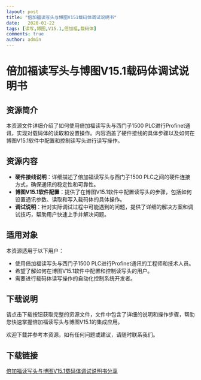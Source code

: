 ```yaml
---
layout: post
title: "倍加福读写头与博图V151载码体调试说明书"
date:   2020-01-22
tags: [读写,博图,V15.1,倍加福,载码体]
comments: true
author: admin
---
```

# 倍加福读写头与博图V15.1载码体调试说明书

## 资源简介

本资源文件详细介绍了如何使用倍加福读写头与西门子1500 PLC进行Profinet通讯，实现对载码体的读取和设置操作。内容涵盖了硬件接线的具体步骤以及如何在博图V15.1软件中配置和控制读写头进行读写操作。

## 资源内容

- **硬件接线说明**：详细描述了倍加福读写头与西门子1500 PLC之间的硬件连接方式，确保通讯的稳定性和可靠性。
- **博图V15.1软件配置**：提供了在博图V15.1软件中配置读写头的步骤，包括如何设置通讯参数、读取和写入载码体的具体操作。
- **调试说明**：针对实际调试过程中可能遇到的问题，提供了详细的解决方案和调试技巧，帮助用户快速上手并解决问题。

## 适用对象

本资源适用于以下用户：

- 使用倍加福读写头与西门子1500 PLC进行Profinet通讯的工程师和技术人员。
- 希望了解如何在博图V15.1软件中配置和控制读写头的用户。
- 需要进行载码体读写操作的自动化控制系统开发者。

## 下载说明

请点击下载按钮获取完整的资源文件，文件中包含了详细的说明和操作步骤，帮助您快速掌握倍加福读写头与博图V15.1的集成应用。

欢迎下载并参考本资源，如有任何问题或建议，请随时联系我们。

## 下载链接

[倍加福读写头与博图V15.1载码体调试说明书分享](https://pan.quark.cn/s/bf39cd3a9707)